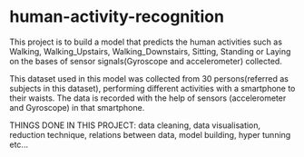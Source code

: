 # human-activity-recognition
This project is to build a model that predicts the human activities such as Walking, Walking_Upstairs, Walking_Downstairs, Sitting, Standing or Laying on the bases of sensor signals(Gyroscope and accelerometer) collected.

This dataset used in this model was collected from 30 persons(referred as subjects in this dataset), performing different activities with a smartphone to their waists. The data is recorded with the help of sensors (accelerometer and Gyroscope) in that smartphone.

THINGS DONE IN THIS PROJECT: data cleaning, data visualisation, reduction technique, relations between data, model building, hyper tunning etc...
